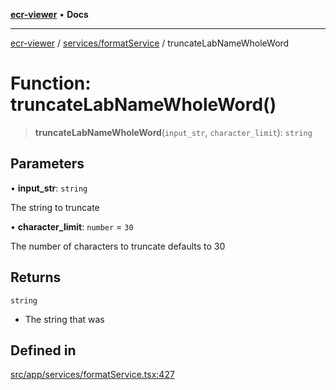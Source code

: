 [**ecr-viewer**](../../../README.md) • **Docs**

***

[ecr-viewer](../../../README.md) / [services/formatService](../README.md) / truncateLabNameWholeWord

# Function: truncateLabNameWholeWord()

> **truncateLabNameWholeWord**(`input_str`, `character_limit`): `string`

## Parameters

• **input\_str**: `string`

The string to truncate

• **character\_limit**: `number` = `30`

The number of characters to truncate defaults to 30

## Returns

`string`

- The string that was

## Defined in

[src/app/services/formatService.tsx:427](https://github.com/CDCgov/phdi/blob/55d1a87d29da9da2522ba2a73bc122cba666b133/containers/ecr-viewer/src/app/services/formatService.tsx#L427)
